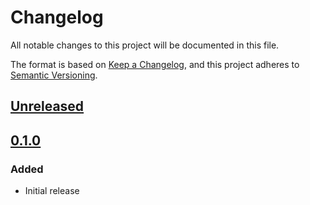 # Changelog

All notable changes to this project will be documented in this file.

The format is based on [Keep a Changelog](https://keepachangelog.com/en/1.0.0/),
and this project adheres to [Semantic Versioning](https://semver.org/spec/v2.0.0.html).

## [Unreleased]

## [0.1.0]

### Added

- Initial release

[Unreleased]: https://github.com/MetaMask/metamask-connect-monorepo/compare/@metamask/connect-multichain@0.1.0...HEAD
[0.1.0]: https://github.com/MetaMask/metamask-connect-monorepo/releases/tag/@metamask/connect-multichain@0.1.0
